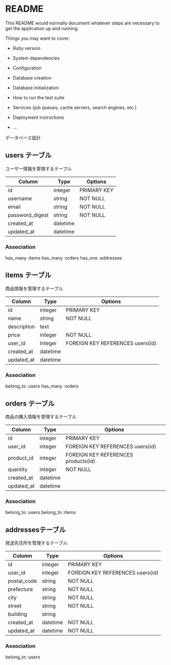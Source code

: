 # README

This README would normally document whatever steps are necessary to get the
application up and running.

Things you may want to cover:

* Ruby version

* System dependencies

* Configuration

* Database creation

* Database initialization

* How to run the test suite

* Services (job queues, cache servers, search engines, etc.)

* Deployment instructions

* ...

データベース設計

## users テーブル
ユーザー情報を管理するテーブル

| Column           | Type    | Options                                 |
|------------------|---------|-----------------------------------------|
| id               | integer | PRIMARY KEY                             |
| username         | string  | NOT NULL                                |
| email            | string  | NOT NULL                                |
| password_digest  | string  | NOT NULL                                |
| created_at       | datetime|                                         |
| updated_at       | datetime|                                         |

### Association
has_many :items
has_many :orders
has_one :addresses

## items テーブル
商品情報を管理するテーブル

| Column      | Type    | Options                                 |
|-------------|---------|-----------------------------------------|
| id          | integer | PRIMARY KEY                             |
| name        | string  | NOT NULL                                |
| description | text    |                                         |
| price       | integer | NOT NULL                                |
| user_id     | integer | FOREIGN KEY REFERENCES users(id)        |
| created_at  | datetime|                                         |
| updated_at  | datetime|                                         |

### Association
belong_to :users
has_many :orders


## orders テーブル
商品の購入情報を管理するテーブル

| Column     | Type    | Options                                 |
|------------|---------|-----------------------------------------|
| id         | integer | PRIMARY KEY                             |
| user_id    | integer | FOREIGN KEY REFERENCES users(id)        |
| product_id | integer | FOREIGN KEY REFERENCES products(id)     |
| quantity   | integer | NOT NULL                                |
| created_at | datetime|                                         |
| updated_at | datetime|                                         |

### Association
belong_to :users
belong_to :items


## addressesテーブル
発送先住所を管理するテーブル

| Column       | Type    | Options                           |
|--------------|---------|-----------------------------------|
| id           | integer | PRIMARY KEY                       |
| user_id      | integer | FOREIGN KEY REFERENCES users(id)  |
| postal_code  | string  | NOT NULL                          |
| prefecture   | string  | NOT NULL                          |
| city         | string  | NOT NULL                          |
| street       | string  | NOT NULL                          |
| building     | string  |                                   |
| created_at   | datetime| NOT NULL                          |
| updated_at   | datetime| NOT NULL                          |

### Association
belong_to :users